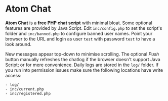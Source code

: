 # Atom Chat

**Atom Chat** is a **free PHP chat script** with minimal bloat. Some optional features are provided by Java Script. Edit `inc/config.php` to set the script's folder and `inc/banned.php` to configure banned user names. Point your browser to the URL and login as user `test` with password `test` to have a look around.

New messages appear top-down to minimise scrolling. The optional _Push_ button manually refreshes the chatlog if the browser doesn't support Java Script; or for mere convenience. Daily logs are stored in the `log/` folder. If you run into permission issues make sure the following locations have write access: 
````
- log/
- inc/current.php
- inc/registered.php
````
